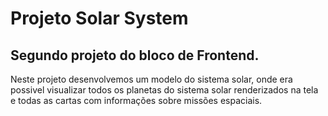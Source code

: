 # Projeto Solar System

## Segundo projeto do bloco de Frontend.

Neste projeto desenvolvemos um modelo do sistema solar, onde era possivel visualizar todos os planetas do sistema solar renderizados na tela e 
todas as cartas com informações sobre missões espaciais.
